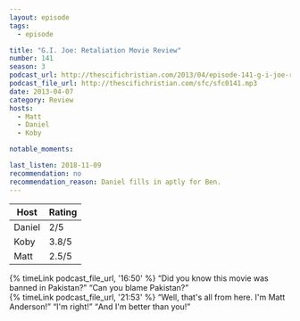 ```yaml
---
layout: episode
tags:
  - episode

title: "G.I. Joe: Retaliation Movie Review"
number: 141
season: 3
podcast_url: http://thescifichristian.com/2013/04/episode-141-g-i-joe-retaliation-movie-review/
podcast_file_url: http://thescifichristian.com/sfc/sfc0141.mp3
date: 2013-04-07
category: Review
hosts:
  - Matt
  - Daniel
  - Koby

notable_moments:

last_listen: 2018-11-09
recommendation: no
recommendation_reason: Daniel fills in aptly for Ben.
---
```

<table class="table is-striped rating">
  <thead>
    <tr>
      <th>Host</th>
      <th>Rating</th>
    </tr>
  </thead>
  <tbody>
    <tr>
      <td>Daniel</td>
      <td>2/5</td>
    </tr>
    <tr>
      <td>Koby</td>
      <td>3.8/5</td>
    </tr>
    <tr>
      <td>Matt</td>
      <td>2.5/5</td>
    </tr>
  </tbody>
</table>

<div class="quote">
  {% timeLink podcast_file_url, '16:50' %}
  <q class="matt">Did you know this movie was banned in Pakistan?</q>
  <q class="daniel">Can you blame Pakistan?</q>
</div>

<div class="quote">
  {% timeLink podcast_file_url, '21:53' %}
  <q class="matt">Well, that's all from here. I'm Matt Anderson!</q>
  <q class="daniel">I'm right!</q>
  <q class="koby">And I'm better than you!</q>
</div>